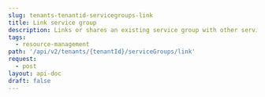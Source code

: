 ```yaml
---
slug: tenants-tenantid-servicegroups-link
title: Link service group
description: Links or shares an existing service group with other service groups.
tags:
  - resource-management
path: '/api/v2/tenants/{tenantId}/serviceGroups/link'
request:
  - post
layout: api-doc
draft: false
---
```

